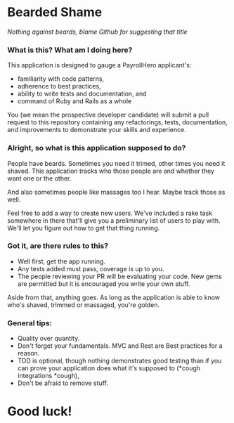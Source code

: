 # Bearded Shame

*Nothing against beards, blame Github for suggesting that title*

### What is this? What am I doing here?

This application is designed to gauge a PayrollHero applicant's:

* familiarity with code patterns, 
* adherence to best practices,
* ability to write tests and documentation, and
* command of Ruby and Rails as a whole

You (we mean the prospective developer candidate) will submit a pull request to this repository containing any refactorings, tests, documentation, and improvements to demonstrate your skills and experience.

### Alright, so what is this application supposed to do?

People have beards. Sometimes you need it trimed, other times you need it shaved. This application tracks who those people are and whether they want one or the other. 

And also sometimes people like massages too I hear. Maybe track those as well.

Feel free to add a way to create new users. We've included a rake task somewhere in there that'll give you a preliminary list of users to play with. We'll let you figure out how to get that thing running. 

### Got it, are there rules to this?

* Well first, get the app running.
* Any tests added must pass, coverage is up to you.
* The people reviewing your PR will be evaluating your code. New gems are permitted but it is encouraged you write your own stuff.

Aside from that, anything goes. As long as the application is able to know who's shaved, trimmed or massaged, you're golden.

### General tips:

* Quality over quantity.
* Don't forget your fundamentals. MVC and Rest are Best practices for a reason.
* TDD is optional, though nothing demonstrates good testing than if you can prove your application does what it's supposed to (*cough integrations *cough), 
* Don't be afraid to remove stuff.


# Good luck!
